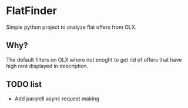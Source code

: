# FlatFinder
Simple python project to analyze flat offers from OLX.

## Why?
The default filters on OLX where not enoght to get rid of offers
that have high rent displayed in description.

## TODO list 
- Add pararell async request making
